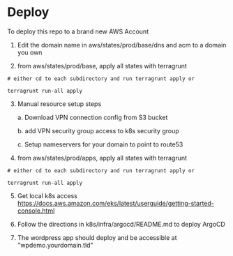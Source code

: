 # Deploy

To deploy this repo to a brand new AWS Account

1. Edit the domain name in aws/states/prod/base/dns and acm to a domain you own

2. from aws/states/prod/base, apply all states with terragrunt

```shell
# either cd to each subdirectory and run terragrunt apply or

terragrunt run-all apply
```

3. Manual resource setup steps

    a. Download VPN connection config from S3 bucket

    b. add VPN security group access to k8s security group

    c. Setup nameservers for your domain to point to route53

4. from aws/states/prod/apps, apply all states with terragrunt

```shell
# either cd to each subdirectory and run terragrunt apply or

terragrunt run-all apply
```

5. Get local k8s access <https://docs.aws.amazon.com/eks/latest/userguide/getting-started-console.html>

6. Follow the directions in k8s/infra/argocd/README.md to deploy ArgoCD

7. The wordpress app should deploy and be accessible at "wpdemo.yourdomain.tld"
